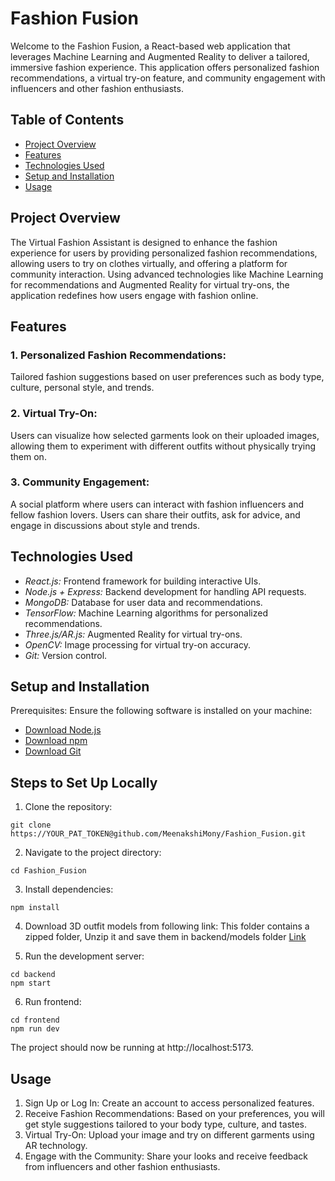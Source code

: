 # Fashion Fusion
Welcome to the Fashion Fusion, a React-based web application that leverages Machine Learning and Augmented Reality to deliver a tailored, immersive fashion experience. This application offers personalized fashion recommendations, a virtual try-on feature, and community engagement with influencers and other fashion enthusiasts.
## Table of Contents
- [Project Overview](#project-overview)
- [Features](#features)
- [Technologies Used](#technologies-used)
- [Setup and Installation](#setup-and-installation)
- [Usage](#usage)

## Project Overview
The Virtual Fashion Assistant is designed to enhance the fashion experience for users by providing personalized fashion recommendations, allowing users to try on clothes virtually, and offering a platform for community interaction. Using advanced technologies like Machine Learning for recommendations and Augmented Reality for virtual try-ons, the application redefines how users engage with fashion online.

## Features
### 1. Personalized Fashion Recommendations:
  Tailored fashion suggestions based on user preferences such as body type, culture, personal style, and trends.

### 2. Virtual Try-On:
  Users can visualize how selected garments look on their uploaded images, allowing them to experiment with different outfits without physically trying them on.

### 3. Community Engagement:
  A social platform where users can interact with fashion influencers and fellow fashion lovers. Users can share their outfits, ask for advice, and engage in discussions about style and trends.

## Technologies Used
- *React.js:* Frontend framework for building interactive UIs.
- *Node.js + Express:* Backend development for handling API requests.
- *MongoDB:* Database for user data and recommendations.
- *TensorFlow:* Machine Learning algorithms for personalized recommendations.
- *Three.js/AR.js:* Augmented Reality for virtual try-ons.
- *OpenCV:* Image processing for virtual try-on accuracy.
- *Git:* Version control.
## Setup and Installation
Prerequisites:
Ensure the following software is installed on your machine:
- [Download Node.js](https://nodejs.org/en/download/)
- [Download npm](https://www.npmjs.com/get-npm)
- [Download Git](https://git-scm.com/downloads)
  
## Steps to Set Up Locally
1. Clone the repository:
```
git clone https://YOUR_PAT_TOKEN@github.com/MeenakshiMony/Fashion_Fusion.git       
```
2. Navigate to the project directory:
```
cd Fashion_Fusion
```
3. Install dependencies:
```
npm install
```
4. Download 3D outfit models from following link:
This folder contains a zipped folder, Unzip it and save them in backend/models folder
[Link](https://drive.google.com/drive/folders/1DsA9zq-UW7Z9FB2pPohS6ryD86z1Hh_G?usp=sharing)

5. Run the development server:
```
cd backend
npm start
```
6. Run frontend:
```
cd frontend
npm run dev
```
The project should now be running at http://localhost:5173.

## Usage
1. Sign Up or Log In: Create an account to access personalized features.
2. Receive Fashion Recommendations: Based on your preferences, you will get style suggestions tailored to your body type, culture, and tastes.
3. Virtual Try-On: Upload your image and try on different garments using AR technology.
4. Engage with the Community: Share your looks and receive feedback from influencers and other fashion enthusiasts.
